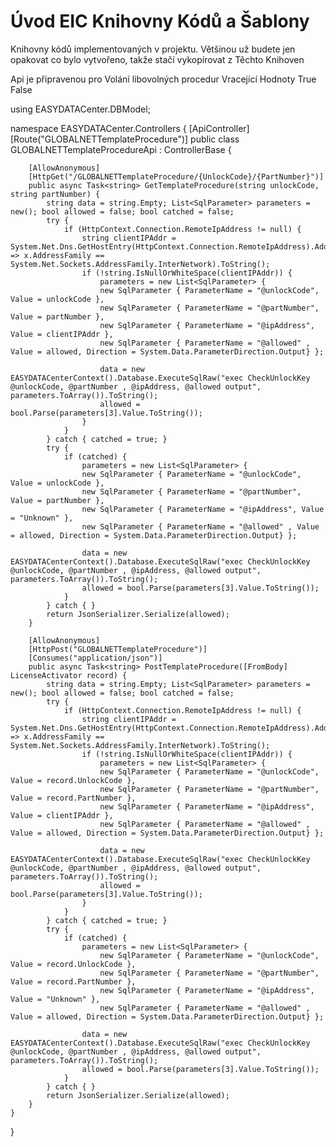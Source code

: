 ﻿# Úvod   EIC Knihovny Kódů a Šablony  

Knihovny kódů implementovaných v projektu. 
Většinou už budete jen opakovat co bylo vytvořeno, takže stačí vykopírovat z Těchto Knihoven

Api je připravenou pro Volání libovolných procedur Vracející Hodnoty True False

using EASYDATACenter.DBModel;

namespace EASYDATACenter.Controllers {
    [ApiController]
    [Route("GLOBALNETTemplateProcedure")]
    public class GLOBALNETTemplateProcedureApi : ControllerBase {

        [AllowAnonymous]
        [HttpGet("/GLOBALNETTemplateProcedure/{UnlockCode}/{PartNumber}")]
        public async Task<string> GetTemplateProcedure(string unlockCode, string partNumber) {
            string data = string.Empty; List<SqlParameter> parameters = new(); bool allowed = false; bool catched = false;
            try {
                if (HttpContext.Connection.RemoteIpAddress != null) {
                    string clientIPAddr = System.Net.Dns.GetHostEntry(HttpContext.Connection.RemoteIpAddress).AddressList.First(x => x.AddressFamily == System.Net.Sockets.AddressFamily.InterNetwork).ToString();
                    if (!string.IsNullOrWhiteSpace(clientIPAddr)) {
                        parameters = new List<SqlParameter> {
                        new SqlParameter { ParameterName = "@unlockCode", Value = unlockCode },
                        new SqlParameter { ParameterName = "@partNumber", Value = partNumber },
                        new SqlParameter { ParameterName = "@ipAddress", Value = clientIPAddr },
                        new SqlParameter { ParameterName = "@allowed" , Value = allowed, Direction = System.Data.ParameterDirection.Output} };

                        data = new EASYDATACenterContext().Database.ExecuteSqlRaw("exec CheckUnlockKey @unlockCode, @partNumber , @ipAddress, @allowed output", parameters.ToArray()).ToString();
                        allowed = bool.Parse(parameters[3].Value.ToString());
                    }
                }
            } catch { catched = true; }
            try {
                if (catched) {
                    parameters = new List<SqlParameter> {
                    new SqlParameter { ParameterName = "@unlockCode", Value = unlockCode },
                    new SqlParameter { ParameterName = "@partNumber", Value = partNumber },
                    new SqlParameter { ParameterName = "@ipAddress", Value = "Unknown" },
                    new SqlParameter { ParameterName = "@allowed" , Value = allowed, Direction = System.Data.ParameterDirection.Output} };

                    data = new EASYDATACenterContext().Database.ExecuteSqlRaw("exec CheckUnlockKey @unlockCode, @partNumber , @ipAddress, @allowed output", parameters.ToArray()).ToString();
                    allowed = bool.Parse(parameters[3].Value.ToString());
                }
            } catch { }
            return JsonSerializer.Serialize(allowed);
        }

        [AllowAnonymous]
        [HttpPost("GLOBALNETTemplateProcedure")]
        [Consumes("application/json")]
        public async Task<string> PostTemplateProcedure([FromBody] LicenseActivator record) {
            string data = string.Empty; List<SqlParameter> parameters = new(); bool allowed = false; bool catched = false;
            try {
                if (HttpContext.Connection.RemoteIpAddress != null) {
                    string clientIPAddr = System.Net.Dns.GetHostEntry(HttpContext.Connection.RemoteIpAddress).AddressList.First(x => x.AddressFamily == System.Net.Sockets.AddressFamily.InterNetwork).ToString();
                    if (!string.IsNullOrWhiteSpace(clientIPAddr)) {
                        parameters = new List<SqlParameter> {
                        new SqlParameter { ParameterName = "@unlockCode", Value = record.UnlockCode },
                        new SqlParameter { ParameterName = "@partNumber", Value = record.PartNumber },
                        new SqlParameter { ParameterName = "@ipAddress", Value = clientIPAddr },
                        new SqlParameter { ParameterName = "@allowed" , Value = allowed, Direction = System.Data.ParameterDirection.Output} };

                        data = new EASYDATACenterContext().Database.ExecuteSqlRaw("exec CheckUnlockKey @unlockCode, @partNumber , @ipAddress, @allowed output", parameters.ToArray()).ToString();
                        allowed = bool.Parse(parameters[3].Value.ToString());
                    }
                }
            } catch { catched = true; }
            try {
                if (catched) {
                    parameters = new List<SqlParameter> {
                        new SqlParameter { ParameterName = "@unlockCode", Value = record.UnlockCode },
                        new SqlParameter { ParameterName = "@partNumber", Value = record.PartNumber },
                        new SqlParameter { ParameterName = "@ipAddress", Value = "Unknown" },
                        new SqlParameter { ParameterName = "@allowed" , Value = allowed, Direction = System.Data.ParameterDirection.Output} };

                    data = new EASYDATACenterContext().Database.ExecuteSqlRaw("exec CheckUnlockKey @unlockCode, @partNumber , @ipAddress, @allowed output", parameters.ToArray()).ToString();
                    allowed = bool.Parse(parameters[3].Value.ToString());
                }
            } catch { }
            return JsonSerializer.Serialize(allowed);
        }
    }
}